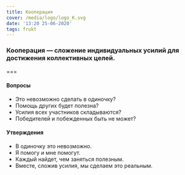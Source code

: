 ```yaml
---
title: Кооперация
cover: /media/logo/logo_K.svg
date: '13:20 25-06-2020'
tags: frukt
---
```


### Кооперация — сложение индивидуальных усилий для достижения коллективных целей.

===

#### Вопросы

- Это невозможно сделать в одиночку?
- Помощь других будет полезна?
- Усилия всех участников складываются?
- Победителей и побежденных быть не может?

#### Утверждения

- В одиночку это невозможно.
- Я помогу и мне помогут.
- Каждый найдет, чем заняться полезным.
- Вместе, сложив усилия, мы сделаем это реальным.
